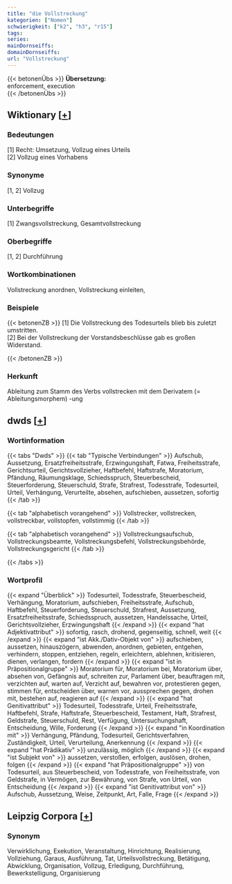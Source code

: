 ```yaml
---
title: "die Vollstreckung"
kategorien: ["Nomen"]
schwierigkeit: ["k2", "h3", "r15"]
tags:
series:
mainDornseiffs:
domainDornseiffs:
url: "Vollstreckung"
---
```


{{< betonenÜbs >}}
**Übersetzung:**  
enforcement, execution  
{{< /betonenÜbs >}}

## Wiktionary [[+](https://de.wiktionary.org/wiki/Vollstreckung)]

### Bedeutungen
[1] Recht: Umsetzung, Vollzug eines Urteils  
[2] Vollzug eines Vorhabens  

### Synonyme
[1, 2] Vollzug  

### Unterbegriffe
[1] Zwangsvollstreckung, Gesamtvollstreckung  

### Oberbegriffe
[1, 2] Durchführung  

### Wortkombinationen
Vollstreckung anordnen, Vollstreckung einleiten,  

### Beispiele
{{< betonenZB >}}
[1] Die Vollstreckung des Todesurteils blieb bis zuletzt umstritten.  
[2] Bei der Vollstreckung der Vorstandsbeschlüsse gab es großen Widerstand.  

{{< /betonenZB >}}
### Herkunft
Ableitung zum Stamm des Verbs vollstrecken mit dem Derivatem (= Ableitungsmorphem) -ung  



## dwds [[+](https://www.dwds.de/wb/Vollstreckung)]

### Wortinformation
{{< tabs "Dwds" >}}
{{< tab "Typische Verbindungen" >}}
Aufschub, Aussetzung, Ersatzfreiheitsstrafe, Erzwingungshaft, Fatwa, Freiheitsstrafe, Gerichtsurteil, Gerichtsvollzieher, Haftbefehl, Haftstrafe, Moratorium, Pfändung, Räumungsklage, Schiedsspruch, Steuerbescheid, Steuerforderung, Steuerschuld, Strafe, Strafrest, Todesstrafe, Todesurteil, Urteil, Verhängung, Verurteilte, absehen, aufschieben, aussetzen, sofortig
{{< /tab >}}

{{< tab "alphabetisch vorangehend" >}}
Vollstrecker, vollstrecken, vollstreckbar, vollstopfen, vollstimmig
{{< /tab >}}

{{< tab "alphabetisch vorangehend" >}}
Vollstreckungsaufschub, Vollstreckungsbeamte, Vollstreckungsbefehl, Vollstreckungsbehörde, Vollstreckungsgericht
{{< /tab >}}

{{< /tabs >}}

### Wortprofil
{{< expand "Überblick" >}} Todesurteil, Todesstrafe, Steuerbescheid, Verhängung, Moratorium, aufschieben, Freiheitsstrafe, Aufschub, Haftbefehl, Steuerforderung, Steuerschuld, Strafrest, Aussetzung, Ersatzfreiheitsstrafe, Schiedsspruch, aussetzen, Handelssache, Urteil, Gerichtsvollzieher, Erzwingungshaft {{< /expand >}}
{{< expand "hat Adjektivattribut" >}} sofortig, rasch, drohend, gegenseitig, schnell, weit {{< /expand >}}
{{< expand "ist Akk./Dativ-Objekt von" >}} aufschieben, aussetzen, hinauszögern, abwenden, anordnen, gebieten, entgehen, verhindern, stoppen, entziehen, regeln, erleichtern, ablehnen, kritisieren, dienen, verlangen, fordern {{< /expand >}}
{{< expand "ist in Präpositionalgruppe" >}} Moratorium für, Moratorium bei, Moratorium über, absehen von, Gefängnis auf, schreiten zur, Parlament über, beauftragen mit, verzichten auf, warten auf, Verzicht auf, bewahren vor, protestieren gegen, stimmen für, entscheiden über, warnen vor, aussprechen gegen, drohen mit, bestehen auf, reagieren auf {{< /expand >}}
{{< expand "hat Genitivattribut" >}} Todesurteil, Todesstrafe, Urteil, Freiheitsstrafe, Haftbefehl, Strafe, Haftstrafe, Steuerbescheid, Testament, Haft, Strafrest, Geldstrafe, Steuerschuld, Rest, Verfügung, Untersuchungshaft, Entscheidung, Wille, Forderung {{< /expand >}}
{{< expand "in Koordination mit" >}} Verhängung, Pfändung, Todesurteil, Gerichtsverfahren, Zuständigkeit, Urteil, Verurteilung, Anerkennung {{< /expand >}}
{{< expand "hat Prädikativ" >}} unzulässig, möglich {{< /expand >}}
{{< expand "ist Subjekt von" >}} aussetzen, verstoßen, erfolgen, auslösen, drohen, folgen {{< /expand >}}
{{< expand "hat Präpositionalgruppe" >}} von Todesurteil, aus Steuerbescheid, von Todesstrafe, von Freiheitsstrafe, von Geldstrafe, in Vermögen, zur Bewährung, von Strafe, von Urteil, von Entscheidung {{< /expand >}}
{{< expand "ist Genitivattribut von" >}} Aufschub, Aussetzung, Weise, Zeitpunkt, Art, Falle, Frage {{< /expand >}}

## Leipzig Corpora [[+](https://corpora.uni-leipzig.de/en/res?word=Vollstreckung&corpusId=deu_newscrawl-public_2018)]


### Synonym
Verwirklichung, Exekution, Veranstaltung, Hinrichtung, Realisierung, Vollziehung, Garaus, Ausführung, Tat, Urteilsvollstreckung, Betätigung, Abwicklung, Organisation, Vollzug, Erledigung, Durchführung, Bewerkstelligung, Organisierung

